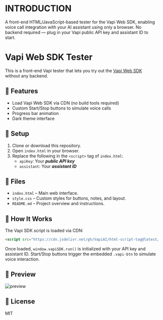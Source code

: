 # INTRODUCTION
A front-end HTML/JavaScript-based tester for the Vapi Web SDK, enabling voice call integration with your AI assistant using only a browser. No backend required — plug in your Vapi public API key and assistant ID to start.

# Vapi Web SDK Tester

This is a front-end Vapi tester that lets you try out the [Vapi Web SDK](https://docs.vapi.ai) without any backend.

## 🚀 Features

- Load Vapi Web SDK via CDN (no build tools required)
- Custom Start/Stop buttons to simulate voice calls
- Progress bar animation
- Dark theme interface

## 🔧 Setup

1. Clone or download this repository.
2. Open `index.html` in your browser.
3. Replace the following in the `<script>` tag of `index.html`:
   - `apiKey`: Your **_public API key_**
   - `assistant`: Your **_assistant ID_**

## 📁 Files

- `index.html` – Main web interface.
- `style.css` – Custom styles for buttons, notes, and layout.
- `README.md` – Project overview and instructions.

## 🧪 How It Works

The Vapi SDK script is loaded via CDN:

```html
<script src="https://cdn.jsdelivr.net/gh/VapiAI/html-script-tag@latest/dist/assets/index.js"></script>
```

Once loaded, `window.vapiSDK.run()` is initialized with your API key and assistant ID. Start/Stop buttons trigger the embedded `.vapi-btn` to simulate voice interaction.

## 📸 Preview

![preview](https://vapi.ai/static/vapi-preview.png) <!-- Replace with real preview if needed -->

## 📄 License

MIT
